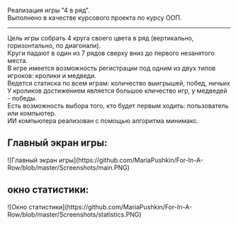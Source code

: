 Реализация игры "4 в ряд".<br>
Выполнено в качестве курсового проекта по курсу ООП.
<hr>
Цель игры собрать 4 круга своего цвета в ряд (вертикально, горизонтально, по диагонали). <br>
Круги падают в один из 7 рядов сверху вниз до первого незанятого места. <br>
В игре имеется возможность регистрации под одним из двух типов игроков: кролики и медведи.<br>
Ведется статиска по всем играм: количество выигрышей, побед, ничьих <br>
У кроликов достижением является большое кличество игр, у медведей - победы.<br>
Есть возможность выбора того, кто будет первым ходить: пользователь или компьютер. <br>
ИИ компьютера реализован с помощью алгоритма минимакс.<br>

<h2>Главный экран игры:</h2>
![Главный экран игры](https://github.com/MariaPushkin/For-In-A-Row/blob/master/Screenshots/main.PNG)

<h2>окно статистики:</h2>
![Окно статистики](https://github.com/MariaPushkin/For-In-A-Row/blob/master/Screenshots/statistics.PNG)